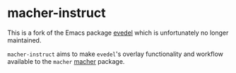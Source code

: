 # macher-instruct

This is a fork of the Emacs package
[evedel](https://github.com/daedsidog/evedel) which is unfortunately no longer
maintained.

`macher-instruct` aims to make `evedel`'s overlay functionality and workflow
available to the `macher` [macher](https://github.com/kmontag/macher) package.

